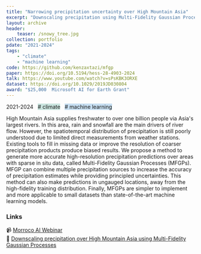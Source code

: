 ```yaml
---
title: "Narrowing precipitation uncertainty over High Mountain Asia"
excerpt: "Downscaling precipitation using Multi-Fidelity Gaussian Processes by combining data from multiple sources to increase prediction accuracy and provide principled uncertainty distribution"
layout: archive
header:
    teaser: /snowy_tree.jpg
collection: portfolio
pdate: "2021-2024"
tags:
    - "climate"
    - "machine learning"
code: https://github.com/kenzaxtazi/mfgp
paper: https://doi.org/10.5194/hess-28-4903-2024
talk: https://www.youtube.com/watch?v=sPsKBK3ORXE
dataset: https://doi.org/10.1029/2019JD030804
award: "$25,000  Microsoft AI for Earth Grant" 
---
```


2021-2024  &nbsp; <span style = "background-color:#C9E4DE"> # climate</span>  &nbsp; <span style = "background-color:#C6DEF1"> # machine learning</span>

High Mountain Asia supplies freshwater to over one billion people via Asia's largest rivers. In this area, rain and snowfall are the main drivers of river flow. However, the spatiotemporal distribution of precipitation is still poorly understood due to limited direct measurements from weather stations. Existing tools to fill in missing data or improve the resolution of coarser precipitation products produce biased results. We propose a method to generate more accurate high-resolution precipitation predictions over areas with sparse in situ data, called Multi-Fidelity Gaussian Processes (MFGPs). MFGP can combine multiple precipitation sources to increase the accuracy of precipitation estimates while providing principled uncertainties. This method can also make predictions in ungauged locations, away from the high-fidelity training distribution. Finally, MFGPs are simpler to implement and more applicable to small datasets than state-of-the-art machine learning models.

### Links

📹 [Morroco AI Webinar](https://www.youtube.com/watch?v=sPsKBK3ORXE) \
📄 [Downscaling precipitation over High Mountain Asia using Multi-Fidelity Gaussian Processes](https://egusphere.copernicus.org/preprints/2023/egusphere-2023-2145/)
